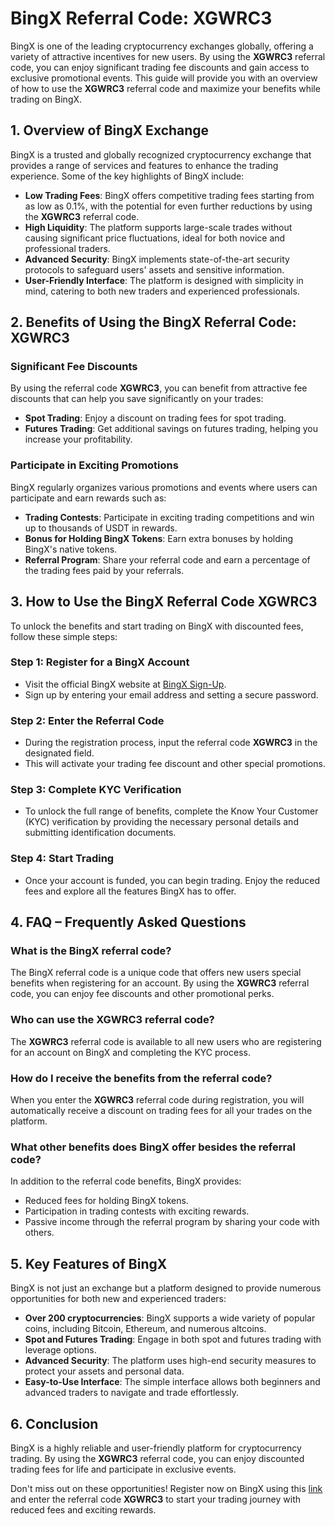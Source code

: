 # BingX Referral Code: XGWRC3

BingX is one of the leading cryptocurrency exchanges globally, offering a variety of attractive incentives for new users. By using the **XGWRC3** referral code, you can enjoy significant trading fee discounts and gain access to exclusive promotional events. This guide will provide you with an overview of how to use the **XGWRC3** referral code and maximize your benefits while trading on BingX.

## 1. Overview of BingX Exchange

BingX is a trusted and globally recognized cryptocurrency exchange that provides a range of services and features to enhance the trading experience. Some of the key highlights of BingX include:

- **Low Trading Fees**: BingX offers competitive trading fees starting from as low as 0.1%, with the potential for even further reductions by using the **XGWRC3** referral code.
- **High Liquidity**: The platform supports large-scale trades without causing significant price fluctuations, ideal for both novice and professional traders.
- **Advanced Security**: BingX implements state-of-the-art security protocols to safeguard users' assets and sensitive information.
- **User-Friendly Interface**: The platform is designed with simplicity in mind, catering to both new traders and experienced professionals.

## 2. Benefits of Using the BingX Referral Code: **XGWRC3**

### Significant Fee Discounts

By using the referral code **XGWRC3**, you can benefit from attractive fee discounts that can help you save significantly on your trades:

- **Spot Trading**: Enjoy a discount on trading fees for spot trading.
- **Futures Trading**: Get additional savings on futures trading, helping you increase your profitability.

### Participate in Exciting Promotions

BingX regularly organizes various promotions and events where users can participate and earn rewards such as:

- **Trading Contests**: Participate in exciting trading competitions and win up to thousands of USDT in rewards.
- **Bonus for Holding BingX Tokens**: Earn extra bonuses by holding BingX's native tokens.
- **Referral Program**: Share your referral code and earn a percentage of the trading fees paid by your referrals.

## 3. How to Use the BingX Referral Code **XGWRC3**

To unlock the benefits and start trading on BingX with discounted fees, follow these simple steps:

### Step 1: Register for a BingX Account  
- Visit the official BingX website at [BingX Sign-Up](https://bingx.com/invite/XGWRC3/).
- Sign up by entering your email address and setting a secure password.

### Step 2: Enter the Referral Code  
- During the registration process, input the referral code **XGWRC3** in the designated field.  
- This will activate your trading fee discount and other special promotions.

### Step 3: Complete KYC Verification  
- To unlock the full range of benefits, complete the Know Your Customer (KYC) verification by providing the necessary personal details and submitting identification documents.

### Step 4: Start Trading  
- Once your account is funded, you can begin trading. Enjoy the reduced fees and explore all the features BingX has to offer.

## 4. FAQ – Frequently Asked Questions

### What is the BingX referral code?  
The BingX referral code is a unique code that offers new users special benefits when registering for an account. By using the **XGWRC3** referral code, you can enjoy fee discounts and other promotional perks.

### Who can use the **XGWRC3** referral code?  
The **XGWRC3** referral code is available to all new users who are registering for an account on BingX and completing the KYC process.

### How do I receive the benefits from the referral code?  
When you enter the **XGWRC3** referral code during registration, you will automatically receive a discount on trading fees for all your trades on the platform.

### What other benefits does BingX offer besides the referral code?  
In addition to the referral code benefits, BingX provides:
- Reduced fees for holding BingX tokens.
- Participation in trading contests with exciting rewards.
- Passive income through the referral program by sharing your code with others.

## 5. Key Features of BingX

BingX is not just an exchange but a platform designed to provide numerous opportunities for both new and experienced traders:

- **Over 200 cryptocurrencies**: BingX supports a wide variety of popular coins, including Bitcoin, Ethereum, and numerous altcoins.
- **Spot and Futures Trading**: Engage in both spot and futures trading with leverage options.
- **Advanced Security**: The platform uses high-end security measures to protect your assets and personal data.
- **Easy-to-Use Interface**: The simple interface allows both beginners and advanced traders to navigate and trade effortlessly.

## 6. Conclusion

BingX is a highly reliable and user-friendly platform for cryptocurrency trading. By using the **XGWRC3** referral code, you can enjoy discounted trading fees for life and participate in exclusive events. 

Don't miss out on these opportunities! Register now on BingX using this [link](https://bingx.com/invite/XGWRC3/) and enter the referral code **XGWRC3** to start your trading journey with reduced fees and exciting rewards.

